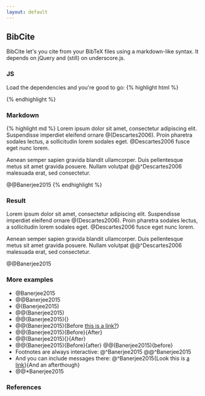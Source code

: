 ```yaml
---
layout: default
---
```

## BibCite

BibCite let's you cite from your BibTeX files using a markdown-like syntax. It depends on jQuery and (still) on underscore.js.

### JS
Load the dependencies and you're good to go:
{% highlight html %}
<script src="jquery.min.js"></script>
<script src="underscore-min.js"></script>
<script src="bibcite.min.js"></script>
<script>
//..
</script>
{% endhighlight %}

### Markdown
{% highlight md %}
Lorem ipsum dolor sit amet, consectetur adipiscing elit. 
Suspendisse imperdiet eleifend ornare @(Descartes2006). 
Proin pharetra sodales lectus, a sollicitudin lorem 
sodales eget. @Descartes2006 fusce eget nunc lorem. 

Aenean semper sapien gravida blandit ullamcorper. Duis 
pellentesque metus sit amet gravida posuere. Nullam 
volutpat @@^Descartes2006 malesuada erat, sed consectetur.

@@Banerjee2015
{% endhighlight %}

### Result
Lorem ipsum dolor sit amet, consectetur adipiscing elit. 
Suspendisse imperdiet eleifend ornare @(Descartes2006). 
Proin pharetra sodales lectus, a sollicitudin lorem 
sodales eget. @Descartes2006 fusce eget nunc lorem. 

Aenean semper sapien gravida blandit ullamcorper. Duis 
pellentesque metus sit amet gravida posuere. Nullam 
volutpat @@^Descartes2006 malesuada erat, sed consectetur.

@@Banerjee2015

### More examples
- @Banerjee2015
- @@Banerjee2015
- @(Banerjee2015)
- @@(Banerjee2015)
- @@(Banerjee2015){}
- @@(Banerjee2015){Before [this is a link?](example.com)}
- @@(Banerjee2015){Before}{After}
- @@(Banerjee2015){}{After}
- @@(Banerjee2015){Before}{after} @@(Banerjee2015){before}
- Footnotes are always interactive: @^Banerjee2015 @@^Banerjee2015
- And you can include messages there: @^Banerjee2015{Look this is [a link](http://example.com)}{And an afterthough}
- @@*Banerjee2015

### References
<div class="references-container"></div>
